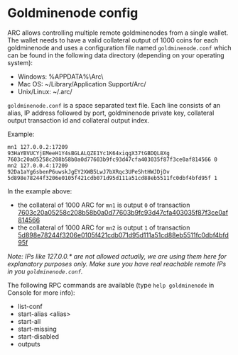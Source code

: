 Goldminenode config
=======================

ARC allows controlling multiple remote goldminenodes from a single wallet. The wallet needs to have a valid collateral output of 1000 coins for each goldminenode and uses a configuration file named `goldminenode.conf` which can be found in the following data directory (depending on your operating system):
 * Windows: %APPDATA%\Arc\
 * Mac OS: ~/Library/Application Support/Arc/
 * Unix/Linux: ~/.arc/

`goldminenode.conf` is a space separated text file. Each line consists of an alias, IP address followed by port, goldminenode private key, collateral output transaction id and collateral output index.

Example:
```
mn1 127.0.0.2:17209 93HaYBVUCYjEMeeH1Y4sBGLALQZE1Yc1K64xiqgX37tGBDQL8Xg 7603c20a05258c208b58b0a0d77603b9fc93d47cfa403035f87f3ce0af814566 0
mn2 127.0.0.4:17209 92Da1aYg6sbenP6uwskJgEY2XWB5LwJ7bXRqc3UPeShtHWJDjDv 5d898e78244f3206e0105f421cdb071d95d111a51cd88eb5511fc0dbf4bfd95f 1
```

In the example above:
* the collateral of 1000 ARC for `mn1` is output `0` of transaction [7603c20a05258c208b58b0a0d77603b9fc93d47cfa403035f87f3ce0af814566](https://test.explorer.arc.org/tx/7603c20a05258c208b58b0a0d77603b9fc93d47cfa403035f87f3ce0af814566)
* the collateral of 1000 ARC for `mn2` is output `1` of transaction [5d898e78244f3206e0105f421cdb071d95d111a51cd88eb5511fc0dbf4bfd95f](https://test.explorer.arc.org/tx/5d898e78244f3206e0105f421cdb071d95d111a51cd88eb5511fc0dbf4bfd95f)

_Note: IPs like 127.0.0.* are not allowed actually, we are using them here for explanatory purposes only. Make sure you have real reachable remote IPs in you `goldminenode.conf`._

The following RPC commands are available (type `help goldminenode` in Console for more info):
* list-conf
* start-alias \<alias\>
* start-all
* start-missing
* start-disabled
* outputs
